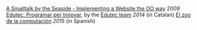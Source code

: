 [A Smalltalk by the Seaside - Implementing a Website the OO way](http://edutec.citilab.eu/downloads/TFC-ASmalltalkByTheSeaside.pdf) _2009_  
[Edutec: Programar per Innovar](http://edutec.citilab.eu/downloads/Edutec-Programarperinnovar.pdf), by the [Edutec team](http://edutec.citilab.eu/#equip) _2014_  (in Catalan)
[El zoo de la computación](files/zoo.pdf) _2015_ (in Spanish)  
